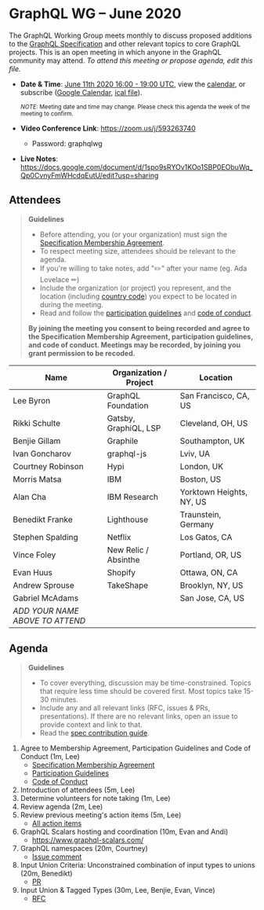 # GraphQL WG – June 2020

The GraphQL Working Group meets monthly to discuss proposed additions to the
[GraphQL Specification](https://github.com/graphql/graphql-spec) and other
relevant topics to core GraphQL projects. This is an open meeting in which
anyone in the GraphQL community may attend. *To attend this meeting or propose
agenda, edit this file.*

- **Date & Time**: [June 11th 2020 16:00 - 19:00 UTC](https://www.timeanddate.com/worldclock/meetingdetails.html?year=2020&month=6&day=11&hour=16&min=0&sec=0&p1=224&p2=179&p3=136&p4=37&p5=239&p6=101&p7=152), view the [calendar](https://calendar.google.com/calendar/embed?src=linuxfoundation.org_ik79t9uuj2p32i3r203dgv5mo8%40group.calendar.google.com), or subscribe ([Google Calendar](https://calendar.google.com/calendar?cid=bGludXhmb3VuZGF0aW9uLm9yZ19pazc5dDl1dWoycDMyaTNyMjAzZGd2NW1vOEBncm91cC5jYWxlbmRhci5nb29nbGUuY29t), [ical file](https://calendar.google.com/calendar/ical/linuxfoundation.org_ik79t9uuj2p32i3r203dgv5mo8%40group.calendar.google.com/public/basic.ics)).

  <small>*NOTE:* Meeting date and time may change. Please check this agenda the week of the meeting to confirm.</small>
- **Video Conference Link**: https://zoom.us/j/593263740
  - Password: graphqlwg
- **Live Notes**: https://docs.google.com/document/d/1spo9sRYOv1KOo1SBP0EObuWq_Qp0CvnyFmWHcdqEutU/edit?usp=sharing


## Attendees

> **Guidelines**
> - Before attending, you (or your organization) must sign the [Specification Membership Agreement](https://github.com/graphql/foundation).
> - To respect meeting size, attendees should be relevant to the agenda.
> - If you're willing to take notes, add "✏️" after your name (eg. Ada Lovelace ✏)
> - Include the organization (or project) you represent, and the location (including [country code](https://en.wikipedia.org/wiki/List_of_ISO_3166_country_codes#Current_ISO_3166_country_codes)) you expect to be located in during the meeting.
> - Read and follow the [participation guidelines](https://github.com/graphql/graphql-wg#participation-guidelines) and [code of conduct](https://github.com/graphql/foundation/blob/master/CODE-OF-CONDUCT.md).
>
> **By joining the meeting you consent to being recorded and agree to the Specification Membership Agreement, participation guidelines, and code of conduct. Meetings may be recorded, by joining you grant permission to be recoded.**

| Name                     | Organization / Project   | Location
| ------------------------ | ------------------------ | ------------------------
| Lee Byron                | GraphQL Foundation       | San Francisco, CA, US
| Rikki Schulte            | Gatsby, GraphiQL, LSP    | Cleveland, OH, US
| Benjie Gillam            | Graphile                 | Southampton, UK
| Ivan Goncharov           | graphql-js               | Lviv, UA
| Courtney Robinson        | Hypi                     | London, UK
| Morris Matsa             | IBM                      | Boston, US
| Alan Cha                 | IBM Research             | Yorktown Heights, NY, US
| Benedikt Franke          | Lighthouse               | Traunstein, Germany
| Stephen Spalding         | Netflix                  | Los Gatos, CA
| Vince Foley              | New Relic / Absinthe     | Portland, OR, US
| Evan Huus                | Shopify                  | Ottawa, ON, CA
| Andrew Sprouse           | TakeShape                | Brooklyn, NY, US
| Gabriel McAdams          |                          | San Jose, CA, US
| *ADD YOUR NAME ABOVE TO ATTEND*


## Agenda

> **Guidelines**
> - To cover everything, discussion may be time-constrained. Topics that require less time should be covered first. Most topics take 15-30 minutes.
> - Include any and all relevant links (RFC, issues & PRs, presentations). If there are no relevant links, open an issue to provide context and link to that.
> - Read the [spec contribution guide](https://github.com/graphql/graphql-spec/blob/master/CONTRIBUTING.md).

<!--

Example agenda item:

1. Discuss moving the subscriptions proposal to stage 2 (30m, Lee)
   - [Subscriptions RFC](link.to/the-relevant/pr-or-issue-or-doc)
   - [GraphQL.js PR](github.link/to/the/project/pr)
   - [Another Relevant Link](youre.getting/the-idea.now)

-->

1. Agree to Membership Agreement, Participation Guidelines and Code of Conduct (1m, Lee)
   - [Specification Membership Agreement](https://github.com/graphql/foundation)
   - [Participation Guidelines](https://github.com/graphql/graphql-wg#participation-guidelines)
   - [Code of Conduct](https://github.com/graphql/foundation/blob/master/CODE-OF-CONDUCT.md)
1. Introduction of attendees (5m, Lee)
1. Determine volunteers for note taking (1m, Lee)
1. Review agenda (2m, Lee)
1. Review previous meeting's action items (5m, Lee)
   - [All action items](https://github.com/graphql/graphql-wg/issues?q=is%3Aissue+label%3A%22Action+item+%3Aclapper%3A%22)
1. GraphQL Scalars hosting and coordination (10m, Evan and Andi)
   - https://www.graphql-scalars.com/
1. GraphQL namespaces (20m, Courtney)
   - [Issue comment](https://github.com/graphql/graphql-spec/issues/163#issuecomment-629409803)
1. Input Union Criteria: Unconstrained combination of input types to unions (20m, Benedikt)
   - [PR](https://github.com/graphql/graphql-spec/pull/716)
1. Input Union & Tagged Types (30m, Lee, Benjie, Evan, Vince)
   - [RFC](https://github.com/graphql/graphql-spec/blob/master/rfcs/InputUnion.md)
